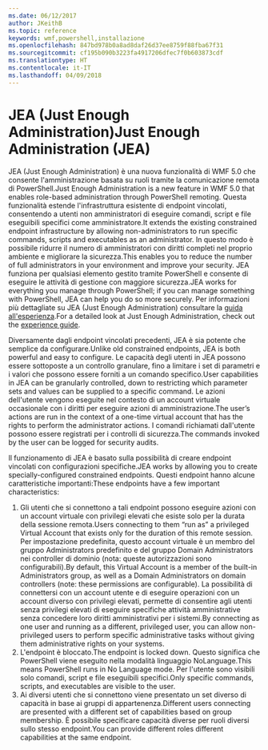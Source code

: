 ```yaml
---
ms.date: 06/12/2017
author: JKeithB
ms.topic: reference
keywords: wmf,powershell,installazione
ms.openlocfilehash: 847bd978b0a8ad8daf26d37ee8759f88fba67f31
ms.sourcegitcommit: cf195b090b3223fa4917206dfec7f0b603873cdf
ms.translationtype: HT
ms.contentlocale: it-IT
ms.lasthandoff: 04/09/2018
---
```

# <a name="just-enough-administration-jea"></a><span data-ttu-id="fe975-102">JEA (Just Enough Administration)</span><span class="sxs-lookup"><span data-stu-id="fe975-102">Just Enough Administration (JEA)</span></span>
<span data-ttu-id="fe975-103">JEA (Just Enough Administration) è una nuova funzionalità di WMF 5.0 che consente l'amministrazione basata su ruoli tramite la comunicazione remota di PowerShell.</span><span class="sxs-lookup"><span data-stu-id="fe975-103">Just Enough Administration is a new feature in WMF 5.0 that enables role-based administration through PowerShell remoting.</span></span>  <span data-ttu-id="fe975-104">Questa funzionalità estende l'infrastruttura esistente di endpoint vincolati, consentendo a utenti non amministratori di eseguire comandi, script e file eseguibili specifici come amministratore.</span><span class="sxs-lookup"><span data-stu-id="fe975-104">It extends the existing constrained endpoint infrastructure by allowing non-administrators to run specific commands, scripts and executables as an administrator.</span></span>  <span data-ttu-id="fe975-105">In questo modo è possibile ridurre il numero di amministratori con diritti completi nel proprio ambiente e migliorare la sicurezza.</span><span class="sxs-lookup"><span data-stu-id="fe975-105">This enables you to reduce the number of full administrators in your environment and improve your security.</span></span>  <span data-ttu-id="fe975-106">JEA funziona per qualsiasi elemento gestito tramite PowerShell e consente di eseguire le attività di gestione con maggiore sicurezza.</span><span class="sxs-lookup"><span data-stu-id="fe975-106">JEA works for everything you manage through PowerShell; if you can manage something with PowerShell, JEA can help you do so more securely.</span></span>  <span data-ttu-id="fe975-107">Per informazioni più dettagliate su JEA (Just Enough Administration) consultare la [guida all'esperienza](http://aka.ms/JEA).</span><span class="sxs-lookup"><span data-stu-id="fe975-107">For a detailed look at Just Enough Administration, check out the [experience guide](http://aka.ms/JEA).</span></span>

<span data-ttu-id="fe975-108">Diversamente dagli endpoint vincolati precedenti, JEA è sia potente che semplice da configurare.</span><span class="sxs-lookup"><span data-stu-id="fe975-108">Unlike old constrained endpoints, JEA is both powerful and easy to configure.</span></span>  <span data-ttu-id="fe975-109">Le capacità degli utenti in JEA possono essere sottoposte a un controllo granulare, fino a limitare i set di parametri e i valori che possono essere forniti a un comando specifico.</span><span class="sxs-lookup"><span data-stu-id="fe975-109">User capabilities in JEA can be granularly controlled, down to restricting which parameter sets and values can be supplied to a specific command.</span></span> <span data-ttu-id="fe975-110">Le azioni dell'utente vengono eseguite nel contesto di un account virtuale occasionale con i diritti per eseguire azioni di amministrazione.</span><span class="sxs-lookup"><span data-stu-id="fe975-110">The user’s actions are run in the context of a one-time virtual account that has the rights to perform the administrator actions.</span></span>  <span data-ttu-id="fe975-111">I comandi richiamati dall'utente possono essere registrati per i controlli di sicurezza.</span><span class="sxs-lookup"><span data-stu-id="fe975-111">The commands invoked by the user can be logged for security audits.</span></span>

<span data-ttu-id="fe975-112">Il funzionamento di JEA è basato sulla possibilità di creare endpoint vincolati con configurazioni specifiche.</span><span class="sxs-lookup"><span data-stu-id="fe975-112">JEA works by allowing you to create specially-configured constrained endpoints.</span></span>  <span data-ttu-id="fe975-113">Questi endpoint hanno alcune caratteristiche importanti:</span><span class="sxs-lookup"><span data-stu-id="fe975-113">These endpoints have a few important characteristics:</span></span>

1. <span data-ttu-id="fe975-114">Gli utenti che si connettono a tali endpoint possono eseguire azioni con un account virtuale con privilegi elevati che esiste solo per la durata della sessione remota.</span><span class="sxs-lookup"><span data-stu-id="fe975-114">Users connecting to them “run as” a privileged Virtual Account that exists only for the duration of this remote session.</span></span>  <span data-ttu-id="fe975-115">Per impostazione predefinita, questo account virtuale è un membro del gruppo Administrators predefinito e del gruppo Domain Administrators nei controller di dominio (nota: queste autorizzazioni sono configurabili).</span><span class="sxs-lookup"><span data-stu-id="fe975-115">By default, this Virtual Account is a member of the built-in Administrators group, as well as a Domain Administrators on domain controllers (note: these permissions are configurable).</span></span> <span data-ttu-id="fe975-116">La possibilità di connettersi con un account utente e di eseguire operazioni con un account diverso con privilegi elevati, permette di consentire agli utenti senza privilegi elevati di eseguire specifiche attività amministrative senza concedere loro diritti amministrativi per i sistemi.</span><span class="sxs-lookup"><span data-stu-id="fe975-116">By connecting as one user and running as a different, privileged user, you can allow non-privileged users to perform specific administrative tasks without giving them administrative rights on your systems.</span></span>
2. <span data-ttu-id="fe975-117">L'endpoint è bloccato.</span><span class="sxs-lookup"><span data-stu-id="fe975-117">The endpoint is locked down.</span></span>  <span data-ttu-id="fe975-118">Questo significa che PowerShell viene eseguito nella modalità linguaggio NoLanguage.</span><span class="sxs-lookup"><span data-stu-id="fe975-118">This means PowerShell runs in No Language mode.</span></span>  <span data-ttu-id="fe975-119">Per l'utente sono visibili solo comandi, script e file eseguibili specifici.</span><span class="sxs-lookup"><span data-stu-id="fe975-119">Only specific commands, scripts, and executables are visible to the user.</span></span>
3. <span data-ttu-id="fe975-120">Ai diversi utenti che si connettono viene presentato un set diverso di capacità in base ai gruppi di appartenenza.</span><span class="sxs-lookup"><span data-stu-id="fe975-120">Different users connecting are presented with a different set of capabilities based on group membership.</span></span>  <span data-ttu-id="fe975-121">È possibile specificare capacità diverse per ruoli diversi sullo stesso endpoint.</span><span class="sxs-lookup"><span data-stu-id="fe975-121">You can provide different roles different capabilities at the same endpoint.</span></span>